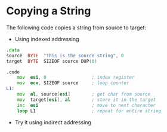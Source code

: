 # Copying a String
The following code copies a string from source to target:
* Using indexed addressing

```asm
.data
source  BYTE  "This is the source string", 0
target  BYTE  SIZEOF source DUP(0)

.code
    mov  esi, 0                 ; index register
    mov  ecx, SIZEOF source     ; loop counter
L1:
    mov  al, source[esi]        ; get char from source
    mov  target[esi], al        ; store it in the target
    inc  esi                    ; move to next character
    loop L1                     ; repeat for entire string

```
* Try it using indirect addressing 